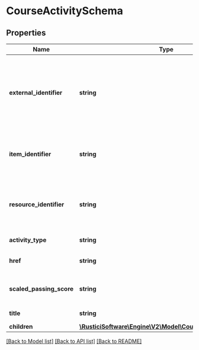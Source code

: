 # CourseActivitySchema

## Properties
Name | Type | Description | Notes
------------ | ------------- | ------------- | -------------
**external_identifier** | **string** | An arbitrary identifier that the external LMS system can associate with this LearningObject to track it as it isreused across courses | [optional] 
**item_identifier** | **string** | The string which identifies this activity in the context of its course | [optional] 
**resource_identifier** | **string** | The string which identifies this activity&#39;s resource in a course&#39;s manifest | [optional] 
**activity_type** | **string** | The type of activity this is | [optional] 
**href** | **string** | The web path used to launch this activity | [optional] 
**scaled_passing_score** | **string** | The score required of a learner to pass this activity | [optional] 
**title** | **string** | The title of the activity | [optional] 
**children** | [**\RusticiSoftware\Engine\V2\Model\CourseActivitySchema[]**](CourseActivitySchema.md) |  | [optional] 

[[Back to Model list]](../README.md#documentation-for-models) [[Back to API list]](../README.md#documentation-for-api-endpoints) [[Back to README]](../README.md)


